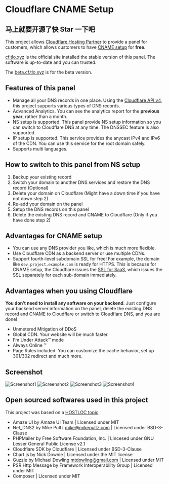 # Cloudflare CNAME Setup

## 马上就要开源了快 Star 一下吧

This project allows [Cloudflare Hosting Partner][1] to provide a panel for customers, which allows customers to have [CNAME setup][2] for **free**.

[cf.tlo.xyz][3] is the official site installed the stable version of this panel. The software is up-to-date and you can trusted.

The [beta.cf.tlo.xyz][4] is for the beta version.

## Features of this panel

+ Manage all your DNS records in one place. Using the [Cloudflare API v4][5], this project supports various types of DNS records.
+ Advanced Analytics. You can see the analytics report for the **previous year**, rather than a month.
+ NS setup is supported. This panel provide NS setup information so you can switch to Cloudflare DNS at any time. The DNSSEC feature is also supported.
+ IP setup is supported. This service provides the anycast IPv4 and IPv6 of the CDN. You can use this service for the root domain safely.
+ Supports multi languages.

## How to switch to this panel from NS setup

1. Backup your existing record
2. Switch your domain to another DNS services and restore the DNS record (Optional)
3. Delete your domain on Cloudflare (Might have a down time if you have not down step 2)
4. Re-add your domain on the panel
5. Setup the DNS records on this panel
6. Delete the existing DNS record and CNAME to Cloudflare (Only if you have done step 2)

## Advantages for CNAME setup

+ You can use any DNS provider you like, which is much more flexible.
+ Use Cloudflare CDN as a backend server or use multiple CDNs.
+ Support fourth-level subdomain SSL for free! For example, the domain like `dev.project.example.com` is ready for HTTPS. This is because for CNAME setup, the Cloudflare issues the [SSL for SaaS][6], which issues the SSL separately for each sub-domain immediately. 

## Advantages when you using Cloudflare

**You don’t need to install any software on your backend**. Just configure your backend server information on the panel, delete the existing DNS record and CNAME to Cloudflare or switch to Cloudflare DNS, and you are done!

+ Unmetered Mitigation of DDoS
+ Global CDN. Your website will be much faster.
+ I'm Under Attack™ mode
+ Always Online ™
+ Page Rules included. You can customize the cache behavior, set up 301/302 redirect and much more.

## Screenshot

![Screenshot1](https://cdn.landcement.com/uploads/cloudflare/Screenshot1.png)
![Screenshot2](https://cdn.landcement.com/uploads/cloudflare/Screenshot2.png)
![Screenshot3](https://cdn.landcement.com/uploads/cloudflare/Screenshot3.png)
![Screenshot4](https://cdn.landcement.com/uploads/cloudflare/Screenshot4.png)

## Open sourced softwares used in this project

This project was based on a [HOSTLOC topic](http://www.hostloc.com/thread-386441-1-1.html).

+ Amaze UI by Amaze UI Team | Licensed under MIT
+ Net_DNS2 by Mike Pultz <mike@mikepultz.com> | Licensed under BSD-3-Clause
+ PHPMailer by Free Software Foundation, Inc. | Lincesed under GNU Lesser General Public License v2.1
+ Cloudflare SDK by Cloudflare | Licensed under BSD-3-Clause
+ Chart.js by Nick Downie | Licensed under the MIT license
+ Guzzle by Michael Dowling <mtdowling@gmail.com> | Licensed under MIT
+ PSR Http Message by Framework Interoperability Group | Licensed under MIT
+ Composer | Licensed under MIT

[1]:	https://www.cloudflare.com/partners/hosting-provider/
[2]:	https://support.cloudflare.com/hc/en-us/articles/200168706-How-do-I-do-CNAME-setup-
[3]:	https://cf.tlo.xyz
[4]:	https://beta.cf.tlo.xyz
[5]:	https://api.cloudflare.com/
[6]:	https://www.cloudflare.com/ssl-for-saas-providers/